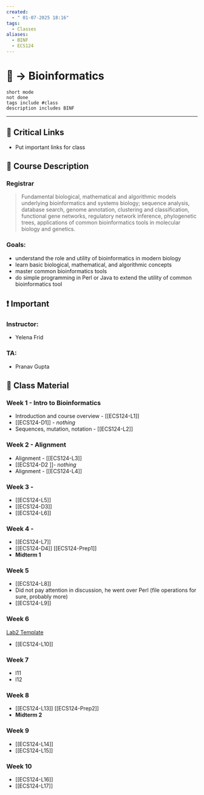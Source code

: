 ```yaml
---
created:
  - " 01-07-2025 18:16"
tags:
  - Classes
aliases:
  - BINF
  - ECS124
---
```


# 📗 -> Bioinformatics
```tasks
short mode
not done
tags include #class
description includes BINF
```
---
## 🔗 Critical Links
- Put important links for class

## 🔶 Course Description
### Registrar
> Fundamental biological, mathematical and algorithmic models underlying bioinformatics and systems biology; sequence analysis, database search, genome annotation, clustering and classification, functional gene networks, regulatory network inference, phylogenetic trees, applications of common bioinformatics tools in molecular biology and genetics.

### Goals:
- understand the role and utility of bioinformatics in modern biology
- learn basic biological, mathematical, and algorithmic concepts
- master common bioinformatics tools
- do simple programming in Perl or Java to extend the utility of common bioinformatics tool


## ❗ Important
### Instructor: 
- Yelena Frid
### TA: 
- Pranav Gupta


## 📄 Class Material
### Week 1 - Intro to Bioinformatics
- Introduction and course overview - [[ECS124-L1]]
- [[ECS124-D1]] - *nothing*
- Sequences, mutation, notation - [[ECS124-L2]]

### Week 2 - Alignment
- Alignment - [[ECS124-L3]]
- [[ECS124-D2 ]]- *nothing*
- Alignment - [[ECS124-L4]]

### Week 3 - 
- [[ECS124-L5]]
- [[ECS124-D3]]
- [[ECS124-L6]]

### Week 4 - 
- [[ECS124-L7]]
- [[ECS124-D4]]
[[ECS124-Prep1]]
- **Midterm 1**

### Week 5
- [[ECS124-L8]]
- Did not pay attention in discussion, he went over Perl (file operations for sure, probably more)
- [[ECS124-L9]]

### Week 6
[Lab2 Template](https://colab.research.google.com/drive/1uOVH-nFdvl-9tGU16VL75V2iZqbFB2MP?usp=sharing)
- [[ECS124-L10]]

### Week 7
- l11
- l12

### Week 8
- [[ECS124-L13]]
[[ECS124-Prep2]]
- **Midterm 2**

### Week 9
- [[ECS124-L14]]
- [[ECS124-L15]]

### Week 10
- [[ECS124-L16]]
- [[ECS124-L17]]

